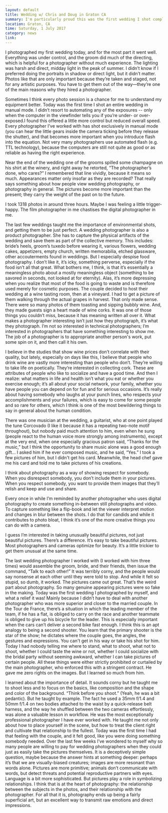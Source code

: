 ```yaml
---
layout: default
title: Wedding w/ Chris and Doug in Graton CA
summary: I'm particularly proud this was the first wedding I shot completely by myself, and everything went out smoothly! I arrived at the wine tasting room at 10am, and promptly Doug, one of the two grooms, put me to work. I especially like that he had an idea of the shots he wanted, which made my life a lot easier.
location: Graton, CA
time: Saturday, 1 July 2017
category: news
link:
---
```


I photographed my first wedding today, and for the most part it went well. Everything was under control, and the groom did much of the directing, which is helpful for a photographer without much experience. The lighting was harsh and direct, midday light in the peak of summer. I didn’t know if I preferred doing the portraits in shadow or direct light, but it didn’t matter. Photos like that are only important because they’re taken and staged, not for any artistic purposes. You have to get them out of the way—they’re one of the main reasons why they hired a photographer.

Sometimes I think every photo session is a chance for me to understand my equipment better. Today was the first time I shot an entire wedding in manual mode. I didn’t resort to automating any of the exposures -- only when the computer in the viewfinder tells you if you’re under- or over-exposed.I found this offered a little more control but reduced overall speed. Every photographer I’ve worked with has shot exclusively in manual mode (you can hear the little gears inside the camera ticking before they release the shutter), and that becomes more important when you introduce flash into the equation. Not very many photographers use automated flash (e.g. TTL technology), because the computers are still not quite as good or as reliable as having the right experience.

Near the end of the wedding one of the grooms spilled some champagne on his shirt at the winery, and right away he retorted, “The photographer’s done, who cares?” I remembered that line vividly, because it means so much. Appearances matter only insofar as they are recorded? That really says something about how people view wedding photography, or photography in general. The pictures become more important than the present; they carry the weight of the past on to the future.

I took 1318 photos in around three hours. Maybe I was feeling a little trigger-happy. The film photographer in me chastises the digital photographer in me.

The last few weddings taught me the importance of environmental shots, and getting them to be just perfect. A wedding photographer is also a product photographer. She has to capture the physical artifacts of the wedding and save them as part of the collective memory. This includes: bride’s heels, groom’s tuxedo before wearing it, various flowers, wedding cakes, appetizers, empty church, written memorabilia, etched glassware, other accouterments found in weddings. But I especially despise food photography. I don’t like it, it’s icky, something perverse, especially if the food isn’t all that great. What bothers me, I think, is that it’s essentially a meaningless photo about a mostly meaningless object (something to be savored in seconds, not looked at for eternity). Alas, it’s more depressing when you realize that most of the food is going to waste and is therefore used merely for cosmetic purposes.
The couple decided to host their wedding at a wine tasting room, then at a vineyard. I had to get a picture of them walking through the actual grapes in harvest. That only made sense. There were so many photos of them toasting and sipping bubbly wine. And, they made guests sign a heart made of wine corks. It was one of those things you couldn’t miss, because it has meaning written all over it. What makes a photographer interesting isn’t just how they photograph, it’s what they photograph. I’m not so interested in technical photographers; I’m interested in photographers that have something interesting to show me. The job of a photographer is to appropriate another person's work, put some spin on it, and then call it his own.

I believe in the studies that show wine prices don’t correlate with their quality, but lately, especially on days like this, I believe that people who drink wine are vastly more interesting than people who don’t. They’re willing to take life on poetically. They’re interested in collecting cork. These are attributes of people who like to socialize and have a good time. And then I realize: what matters in life and health isn’t what you eat or whether you exercise enough; it’s all about your social network, your family, whether you have people you can depend on for fun and for serious occasions. It’s really about having somebody who laughs at your punch lines, who respects your accomplishments and your failures, which is easy to come for some people and so rare for others, which I think is one of the most bewildering things to say in general about the human condition.

There was one musician at the wedding, a guitarist, who at one point played the tune Corcovado (I like it because it has a repeating two-note motif throughout), but nobody paid much attention to him, even when he sung (people react to the human voice more strongly among instruments), except at the very end, when one especially gracious patron said, “Thanks for the music,” but I think the opportunity to share music alone was a good enough gift… I asked him if he ever composed music, and he said, “Yes.” I took a few pictures of him, but I didn't get his card. Meanwhile, the head chef gave me his card and told me to take pictures of his creations.

I think about photography as a way of showing respect for somebody. When you disrespect somebody, you don’t include them in your pictures. When you respect somebody, you want to provide them images that they’ll relish and keep and use and share.

Every once in while I’m reminded by another photographer who uses digital photography to create something in-between still photographs and video. To capture something like a flip-book and let the viewer interpret motion and changes in blur between the shots. I do that for candids and while it contributes to photo bloat, I think it’s one of the more creative things you can do with a camera.

I guess I’m interested in taking unusually beautiful pictures, not just beautiful pictures. There’s a difference. It’s easy to take beautiful pictures. Most photographers and cameras optimize for beauty. It’s a little trickier to get them unusual at the same time.

The last wedding photographer I worked with (I worked with him three times) would assemble the groom, bride, and their friends, then issue the command, “Talk to each other!” It was terribly corny, and the people would say nonsense at each other until they were told to stop. And while it felt so stupid, so dumb, it worked. The pictures came out great. That’s the weird part about photography. So many genuine appearing pictures were so fake in the making.
Today was the first wedding I photographed by myself, and what a relief it was! Mainly because I didn’t have to deal with another photographer who was more superior and closer to the married couple. In the Tour de France, there’s a situation in which the leading member of the team, if he has a flat, is obliged to carry on the race and another teammate is obliged to give up his bicycle for the leader. This is especially important when the cars can’t deliver a second bike fast enough. I think this is an apt analogy to being a second shooter. You learn that the primary shooter is the star of the show; he dictates where the couple goes, the angles, the gestures and expressions. You can't get in his way or take his shot for him. Today I had nobody telling me where to stand, what to shoot, what not to shoot, whether I could taste the wine or not, whether I could socialize with the bridal party without seeming awkward, whether I can take pictures of certain people. All these things were either strictly prohibited or curtailed by the main photographer, who enforced this with a stringent contract. He gave me zero rights on the images.
But I learned so much from him.

I learned about the importance of detail. It sounds corny but he taught me to shoot less and to focus on the basics, like composition and the shape and color of the background. “Think before you shoot.” (Yeah, he was a bit pedantic). But he taught by example. The fact he used a 35mm f/1.4 and 50mm f/1.4 on two bodies attached to the waist by a quick-release belt harness, and the way he shuffled between the two cameras effortlessly, was alone a valuable lesson in workflow. He was the most exceptionally professional photographer I have ever worked with. He taught me not only about how to place yourself in the scene, but how to treat the client right and cultivate that relationship to the fullest. Today was the first time I had that feeling with the couple, and it felt good, like you were doing something somebody needed. Over the last few weeks I’ve wondered to myself why so many people are willing to pay for wedding photographers when they could just as easily take the pictures themselves. It is a deceptively simple question, maybe because the answer hints at something deeper: perhaps it’s that we are visually-biased creatures; images are more resonant than words alone. Pictures are more primitive; animals don’t communicate with words, but detect threats and potential reproductive partners with eyes. Language is a bit more sophisticated. But pictures play a role in symbolizing relationships. I think that is at the heart of photography: the relationship between the subjects in the photos, and their relationship with the photographer. For all that it is, photography ends up being a fairly superficial art, but an excellent way to transmit raw emotions and direct impressions.
